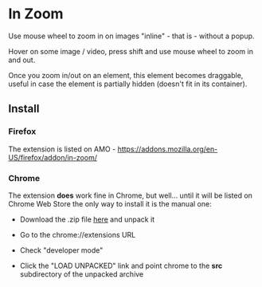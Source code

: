 # In Zoom 

Use mouse wheel to zoom in on images "inline" - that is - without a popup.

Hover on some image / video, press shift and use mouse wheel to zoom in and out.

Once you zoom in/out on an element, this element becomes draggable, useful in case the element is partially hidden (doesn't fit in its container).

## Install

### Firefox 

The extension is listed on AMO - https://addons.mozilla.org/en-US/firefox/addon/in-zoom/

### Chrome  

The extension **does** work fine in Chrome, but well... until it will be listed on Chrome Web Store the only way to install it is the manual one:

- Download the .zip file [here](https://github.com/kpion/inzoom/archive/master.zip) and unpack it

- Go to the chrome://extensions URL  

- Check "developer mode" 

- Click the "LOAD UNPACKED" link and point chrome to the **src** subdirectory of the unpacked archive 

<!--
## Permissions

Access your data for all websites: This is a key permission, because most of the functionality is injected in every web page you visit. 
-->